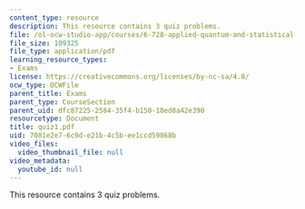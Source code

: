 ```yaml
---
content_type: resource
description: This resource contains 3 quiz problems.
file: /ol-ocw-studio-app/courses/6-728-applied-quantum-and-statistical-physics-fall-2006/7081e2e76c9de21b4c5bee1ccd59868b_quiz1.pdf
file_size: 109325
file_type: application/pdf
learning_resource_types:
- Exams
license: https://creativecommons.org/licenses/by-nc-sa/4.0/
ocw_type: OCWFile
parent_title: Exams
parent_type: CourseSection
parent_uid: dfc87225-2584-35f4-b150-18ed8a42e390
resourcetype: Document
title: quiz1.pdf
uid: 7081e2e7-6c9d-e21b-4c5b-ee1ccd59868b
video_files:
  video_thumbnail_file: null
video_metadata:
  youtube_id: null
---
```

This resource contains 3 quiz problems.